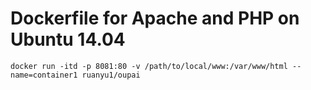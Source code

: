 # Dockerfile for Apache and PHP on Ubuntu 14.04

```
docker run -itd -p 8081:80 -v /path/to/local/www:/var/www/html --name=container1 ruanyu1/oupai
```
